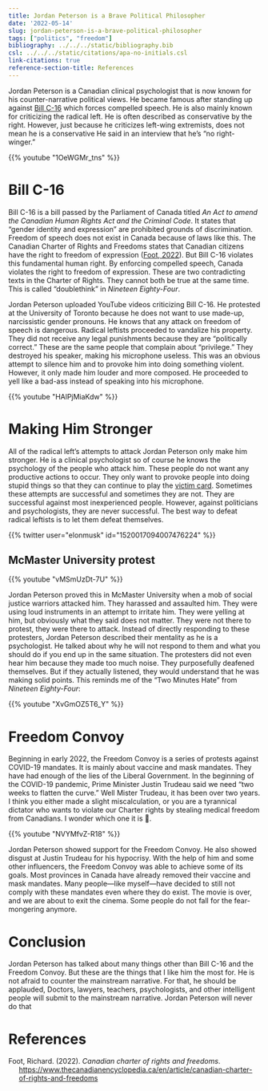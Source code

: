 ```yaml
---
title: Jordan Peterson is a Brave Political Philosopher
date: '2022-05-14'
slug: jordan-peterson-is-a-brave-political-philosopher
tags: ["politics", "freedom"]
bibliography: ../../../static/bibliography.bib
csl: ../../../static/citations/apa-no-initials.csl
link-citations: true
reference-section-title: References
---
```


Jordan Peterson is a Canadian clinical psychologist that is now known for his counter-narrative political views.
He became famous after standing up against [Bill C-16](https://www.parl.ca/DocumentViewer/en/42-1/bill/c-16/first-reading) which forces compelled speech.
He is also mainly known for criticizing the radical left.
He is often described as conservative by the right.
However, just because he criticizes left-wing extremists, does not mean he is a conservative
He said in an interview that he’s “no right-winger.”

{{% youtube "1OeWGMr_tns" %}}

# Bill C-16

Bill C-16 is a bill passed by the Parliament of Canada titled *An Act to amend the Canadian Human Rights Act and the Criminal Code*.
It states that “gender identity and expression” are prohibited grounds of discrimination.
Freedom of speech does not exist in Canada because of laws like this.
The Canadian Charter of Rights and Freedoms states that Canadian citizens have the right to freedom of expression ([Foot, 2022](#ref-canadian-charter-of-rights-and-freedoms)).
But Bill C-16 violates this fundamental human right.
By enforcing compelled speech, Canada violates the right to freedom of expression.
These are two contradicting texts in the Charter of Rights.
They cannot both be true at the same time.
This is called “doublethink” in *Nineteen Eighty-Four*.

Jordan Peterson uploaded YouTube videos criticizing Bill C-16.
He protested at the University of Toronto because he does not want to use made-up, narcissistic gender pronouns.
He knows that any attack on freedom of speech is dangerous.
Radical leftists proceeded to vandalize his property.
They did not receive any legal punishments because they are “politically correct.”
These are the same people that complain about “privilege.”
They destroyed his speaker, making his microphone useless.
This was an obvious attempt to silence him and to provoke him into doing something violent.
However, it only made him louder and more composed.
He proceeded to yell like a bad-ass instead of speaking into his microphone.

{{% youtube "HAlPjMiaKdw" %}}

# Making Him Stronger

All of the radical left’s attempts to attack Jordan Peterson only make him stronger.
He is a clinical psychologist so of course he knows the psychology of the people who attack him.
These people do not want any productive actions to occur.
They only want to provoke people into doing stupid things so that they can continue to play the [victim card](https://www.urbandictionary.com/define.php?term=victim%20card).
Sometimes these attempts are successful and sometimes they are not.
They are successful against most inexperienced people.
However, against politicians and psychologists, they are never successful.
The best way to defeat radical leftists is to let them defeat themselves.

{{% twitter user="elonmusk" id="1520017094007476224" %}}

## McMaster University protest

{{% youtube "vMSmUzDt-7U" %}}

Jordan Peterson proved this in McMaster University when a mob of social justice warriors attacked him.
They harassed and assaulted him.
They were using loud instruments in an attempt to irritate him.
They were yelling at him, but obviously what they said does not matter.
They were not there to protest, they were there to attack.
Instead of directly responding to these protesters, Jordan Peterson described their mentality as he is a psychologist.
He talked about why he will not respond to them and what you should do if you end up in the same situation.
The protesters did not even hear him because they made too much noise.
They purposefully deafened themselves.
But if they actually listened, they would understand that he was making solid points.
This reminds me of the “Two Minutes Hate” from *Nineteen Eighty-Four*:

{{% youtube "XvGmOZ5T6_Y" %}}

# Freedom Convoy

Beginning in early 2022, the Freedom Convoy is a series of protests against COVID-19 mandates.
It is mainly about vaccine and mask mandates.
They have had enough of the lies of the Liberal Government.
In the beginning of the COVID-19 pandemic, Prime Minister Justin Trudeau said we need “two weeks to flatten the curve.”
Well Mister Trudeau, it has been over two years.
I think you either made a slight miscalculation, or you are a tyrannical dictator who wants to violate our Charter rights by stealing medical freedom from Canadians.
I wonder which one it is 🤔.

{{% youtube "NVYMfvZ-R18" %}}

Jordan Peterson showed support for the Freedom Convoy.
He also showed disgust at Justin Trudeau for his hypocrisy.
With the help of him and some other influencers, the Freedom Convoy was able to achieve some of its goals.
Most provinces in Canada have already removed their vaccine and mask mandates.
Many people—like myself—have decided to still not comply with these mandates even where they do exist.
The movie is over, and we are about to exit the cinema.
Some people do not fall for the fear-mongering anymore.

# Conclusion

Jordan Peterson has talked about many things other than Bill C-16 and the Freedom Convoy.
But these are the things that I like him the most for.
He is not afraid to counter the mainstream narrative.
For that, he should be applauded,
Doctors, lawyers, teachers, psychologists, and other intelligent people will submit to the mainstream narrative.
Jordan Peterson will never do that

# References

<div id="refs" class="references csl-bib-body hanging-indent" line-spacing="2">

<div id="ref-canadian-charter-of-rights-and-freedoms" class="csl-entry">

Foot, Richard. (2022). *Canadian charter of rights and freedoms*. <https://www.thecanadianencyclopedia.ca/en/article/canadian-charter-of-rights-and-freedoms>

</div>

</div>
